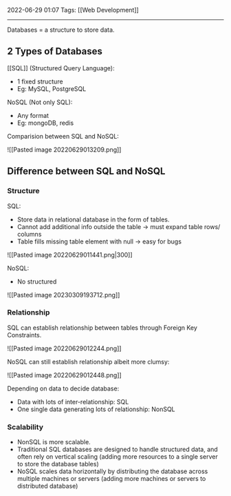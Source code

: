 2022-06-29 01:07
Tags: [[Web Development]]
- - - - - - - - - - - - - - - - - - - - - - - - - - - - -   
Databases = a structure to store data.

## 2 Types of Databases 

[[SQL]] (Structured Query Language):
- 1 fixed structure
- Eg: MySQL, PostgreSQL

NoSQL (Not only SQL):
- Any format
- Eg: mongoDB, redis 

Comparision between SQL and NoSQL:

![[Pasted image 20220629013209.png]]

## Difference between SQL and NoSQL

### Structure 

SQL: 
- Store data in relational database in the form of tables.
- Cannot add additional info outside the table → must expand table rows/ columns
- Table fills missing table element with null → easy for bugs 
  
![[Pasted image 20220629011441.png|300]]

NoSQL: 
- No structured

![[Pasted image 20230309193712.png]]

### Relationship

SQL can establish relationship between tables through Foreign Key Constraints.

![[Pasted image 20220629012244.png]]

NoSQL can still establish relationship albeit more clumsy:

![[Pasted image 20220629012448.png]]

Depending on data to decide database:
- Data with lots of inter-relationship: SQL
- One single data generating lots of relationship: NonSQL 

### Scalability

- NonSQL is more scalable.
- Traditional SQL databases are designed to handle structured data, and often rely on vertical scaling (adding more resources to a single server to store the database tables)
- NoSQL scales data horizontally by distributing the database across multiple machines or servers (adding more machines or servers to distributed database)
  
  
